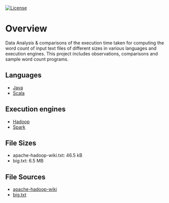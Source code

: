 [![License](https://img.shields.io/badge/License-Apache%202.0-blue.svg)](https://opensource.org/licenses/Apache-2.0)

# Overview

Data Analysis & comparisons of the execution time taken for computing the word count of input text files of different sizes in various languages and execution engines. This project includes observations, comparisons and sample word count programs. 

## Languages

- [Java](Java-Word-Count-Data-Analysis)
- [Scala](Spark-Word-Count-Data-Analysis)

## Execution engines

- [Hadoop](Hadoop-MapReduce-WordCount-Data-Analysis)
- [Spark](Spark-Word-Count-Data-Analysis)

## File Sizes

- apache-hadoop-wiki.txt: 46.5 kB
- big.txt: 6.5 MB

## File Sources

- [apache-hadoop-wiki](https://en.wikipedia.org/wiki/Apache_Hadoop)
- [big.txt](https://norvig.com/big.txt)
